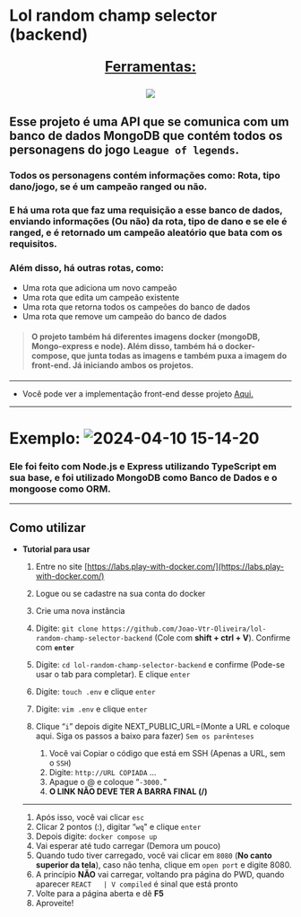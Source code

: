 # Lol random champ selector (backend)

<div align=center>
  <p style='font-size: 25px; text-decoration: underline; font-weight: bold'>Ferramentas:</p>
  <a href="https://github.com/Joao-Vtr-Oliveira/todo-list-login">
    <img src="https://skillicons.dev/icons?i=nodejs,ts,mongodb,postman,docker" />
  </a>
</div>

## Esse projeto é uma API que se comunica com um banco de dados MongoDB que contém todos os personagens do jogo `League of legends`.

### Todos os personagens contém informações como: Rota, tipo dano/jogo, se é um campeão ranged ou não.

### E há uma rota que faz uma requisição a esse banco de dados, enviando informações (Ou não) da rota, tipo de dano e se ele é ranged, e é retornado um campeão aleatório que bata com os requisitos.

### Além disso, há outras rotas, como:

- Uma rota que adiciona um novo campeão
- Uma rota que edita um campeão existente
- Uma rota que retorna todos os campeões do banco de dados
- Uma rota que remove um campeão do banco de dados


> #### O projeto também há diferentes imagens docker (mongoDB, Mongo-express e node). Além disso, também há o docker-compose, que junta todas as imagens e também puxa a imagem do front-end. Já iniciando ambos os projetos.
---

- Você pode ver a implementação front-end desse projeto [Aqui.](https://github.com/Joao-Vtr-Oliveira/lol-random-champ-selector-frontend)

---

# Exemplo: ![2024-04-10 15-14-20](https://github.com/Joao-Vtr-Oliveira/lol-random-champ-selector-backend/assets/114768964/a826e59e-37e3-4ce1-b859-f084b6e95738)


### Ele foi feito com Node.js e Express utilizando TypeScript em sua base, e foi utilizado MongoDB como Banco de Dados e o mongoose como ORM.

---

## Como utilizar
- **Tutorial para usar**
    1. Entre no site [https://labs.play-with-docker.com/](https://labs.play-with-docker.com/)
    2. Logue ou se cadastre na sua conta do docker
    3. Crie uma nova instância
    4. Digite: `git clone https://github.com/Joao-Vtr-Oliveira/lol-random-champ-selector-backend`  (Cole com **shift + ctrl + V**). Confirme com **`enter`**
    5. Digite: `cd lol-random-champ-selector-backend` e confirme (Pode-se usar o tab para completar). E clique `enter`
    6. Digite: `touch .env` e clique `enter`
    7. Digite: `vim .env` e clique `enter`
    
    1. Clique “`i`” depois digite NEXT_PUBLIC_URL=(Monte a URL e coloque aqui. Siga os passos a baixo para fazer) `Sem os parênteses`
        1. Você vai Copiar o código que está em SSH (Apenas a URL, sem o `SSH`)
        2. Digite: `http://URL COPIADA` ...
        3. Apague o @ e coloque  “`-3000.`"
        4. **O LINK NÃO  DEVE TER A BARRA FINAL (/)**
    
    ---
    
    1. Após isso, você vai clicar `esc`
    2. Clicar 2 pontos (:), digitar “`wq`" e clique `enter`
    3. Depois digite: `docker compose up`
    4. Vai esperar até tudo carregar (Demora um pouco)
    5. Quando tudo tiver carregado, você vai clicar em `8080` (**No canto superior da tela**), caso não tenha, clique em `open port` e digite 8080.
    6. A princípio **NÃO** vai carregar, voltando pra página do PWD, quando aparecer `REACT   | V compiled` é sinal que está pronto
    7. Volte para a página aberta e dê **F5**
    8. Aproveite!